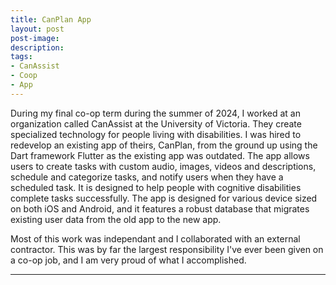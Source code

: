 ```yaml
---
title: CanPlan App
layout: post
post-image: 
description: 
tags:
- CanAssist
- Coop
- App
---
```


During my final co-op term during the summer of 2024, I worked at an organization called CanAssist at the University of Victoria. They create specialized technology for people living with disabilities. I was hired to redevelop an existing app of theirs, CanPlan, from the ground up using the Dart framework Flutter as the existing app was outdated. The app allows users to create tasks with custom audio, images, videos and descriptions, schedule and categorize tasks, and notify users when they have a scheduled task. It is designed to help people with cognitive disabilities complete tasks successfully. The app is designed for various device sized on both iOS and Android, and it features a robust database that migrates existing user data from the old app to the new app.

Most of this work was independant and I collaborated with an external contractor. This was by far the largest responsibility I've ever been given on a co-op job, and I am very proud of what I accomplished.

---